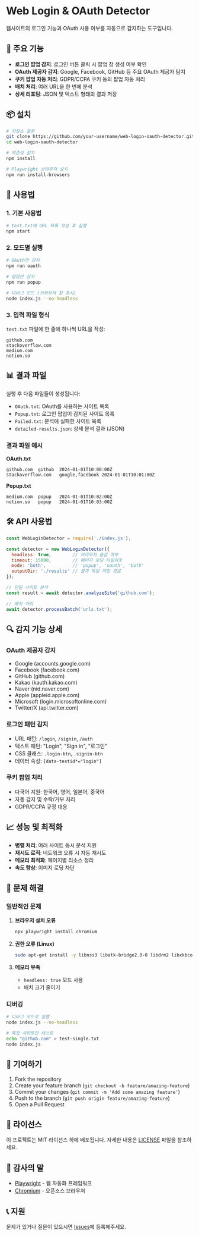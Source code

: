 # Web Login & OAuth Detector

웹사이트의 로그인 기능과 OAuth 사용 여부를 자동으로 감지하는 도구입니다.

## 🚀 주요 기능

- **로그인 팝업 감지**: 로그인 버튼 클릭 시 팝업 창 생성 여부 확인
- **OAuth 제공자 감지**: Google, Facebook, GitHub 등 주요 OAuth 제공자 탐지
- **쿠키 팝업 자동 처리**: GDPR/CCPA 쿠키 동의 팝업 자동 처리
- **배치 처리**: 여러 URL을 한 번에 분석
- **상세 리포팅**: JSON 및 텍스트 형태의 결과 저장

## 📦 설치

```bash
# 저장소 클론
git clone https://github.com/your-username/web-login-oauth-detector.git
cd web-login-oauth-detector

# 의존성 설치
npm install

# Playwright 브라우저 설치
npm run install-browsers
```

## 🔧 사용법

### 1. 기본 사용법

```bash
# test.txt에 URL 목록 작성 후 실행
npm start
```

### 2. 모드별 실행

```bash
# OAuth만 감지
npm run oauth

# 팝업만 감지  
npm run popup

# 디버그 모드 (브라우저 창 표시)
node index.js --no-headless
```

### 3. 입력 파일 형식

`test.txt` 파일에 한 줄에 하나씩 URL을 작성:

```
github.com
stackoverflow.com
medium.com
notion.so
```

## 📊 결과 파일

실행 후 다음 파일들이 생성됩니다:

- `OAuth.txt`: OAuth를 사용하는 사이트 목록
- `Popup.txt`: 로그인 팝업이 감지된 사이트 목록  
- `Failed.txt`: 분석에 실패한 사이트 목록
- `detailed-results.json`: 상세 분석 결과 (JSON)

### 결과 파일 예시

**OAuth.txt**
```
github.com	github	2024-01-01T10:00:00Z
stackoverflow.com	google,facebook	2024-01-01T10:01:00Z
```

**Popup.txt**
```
medium.com	popup	2024-01-01T10:02:00Z
notion.so	popup	2024-01-01T10:03:00Z
```

## 🛠️ API 사용법

```javascript
const WebLoginDetector = require('./index.js');

const detector = new WebLoginDetector({
  headless: true,        // 브라우저 숨김 여부
  timeout: 15000,        // 페이지 로딩 타임아웃
  mode: 'both',          // 'popup', 'oauth', 'both'
  outputDir: './results' // 결과 파일 저장 경로
});

// 단일 사이트 분석
const result = await detector.analyzeSite('github.com');

// 배치 처리
await detector.processBatch('urls.txt');
```

## 🔍 감지 기능 상세

### OAuth 제공자 감지
- Google (accounts.google.com)
- Facebook (facebook.com)
- GitHub (github.com)
- Kakao (kauth.kakao.com)
- Naver (nid.naver.com)
- Apple (appleid.apple.com)
- Microsoft (login.microsoftonline.com)
- Twitter/X (api.twitter.com)

### 로그인 패턴 감지
- URL 패턴: `/login`, `/signin`, `/auth`
- 텍스트 패턴: "Login", "Sign in", "로그인"
- CSS 클래스: `.login-btn`, `.signin-btn`
- 데이터 속성: `[data-testid*="login"]`

### 쿠키 팝업 처리
- 다국어 지원: 한국어, 영어, 일본어, 중국어
- 자동 감지 및 수락/거부 처리
- GDPR/CCPA 규정 대응

## 📈 성능 및 최적화

- **병렬 처리**: 여러 사이트 동시 분석 지원
- **재시도 로직**: 네트워크 오류 시 자동 재시도
- **메모리 최적화**: 페이지별 리소스 정리
- **속도 향상**: 이미지 로딩 차단

## 🐛 문제 해결

### 일반적인 문제

1. **브라우저 설치 오류**
   ```bash
   npx playwright install chromium
   ```

2. **권한 오류 (Linux)**
   ```bash
   sudo apt-get install -y libnss3 libatk-bridge2.0-0 libdrm2 libxkbcommon0 libxcomposite1 libxdamage1 libxrandr2 libgbm1 libxss1 libasound2
   ```

3. **메모리 부족**
   - `headless: true` 모드 사용
   - 배치 크기 줄이기

### 디버깅

```bash
# 디버그 모드로 실행
node index.js --no-headless

# 특정 사이트만 테스트
echo "github.com" > test-single.txt
node index.js
```

## 🤝 기여하기

1. Fork the repository
2. Create your feature branch (`git checkout -b feature/amazing-feature`)
3. Commit your changes (`git commit -m 'Add some amazing feature'`)
4. Push to the branch (`git push origin feature/amazing-feature`)
5. Open a Pull Request

## 📝 라이선스

이 프로젝트는 MIT 라이선스 하에 배포됩니다. 자세한 내용은 [LICENSE](LICENSE) 파일을 참조하세요.

## 🙏 감사의 말

- [Playwright](https://playwright.dev/) - 웹 자동화 프레임워크
- [Chromium](https://www.chromium.org/) - 오픈소스 브라우저

## 📞 지원

문제가 있거나 질문이 있으시면 [Issues](https://github.com/your-username/web-login-oauth-detector/issues)에 등록해주세요.